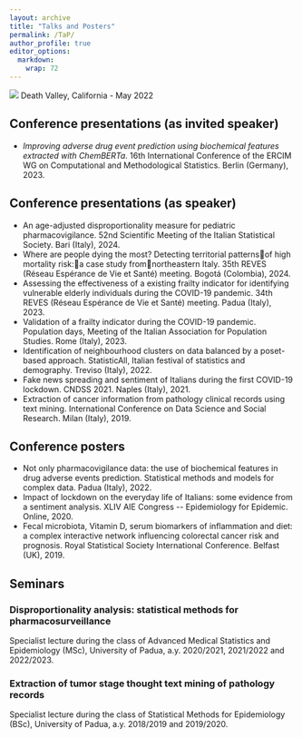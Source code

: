 ```yaml
---
layout: archive
title: "Talks and Posters"
permalink: /TaP/
author_profile: true
editor_options: 
  markdown: 
    wrap: 72
---
```


<img src="/images/deathvalley.jpeg"/> Death Valley, California - May
2022

## Conference presentations (as invited speaker)

-   *Improving adverse drug event prediction using biochemical features
    extracted with ChemBERTa*. 16th International Conference of the
    ERCIM WG on Computational and Methodological Statistics. Berlin
    (Germany), 2023.

## Conference presentations (as speaker)

-   An age-adjusted disproportionality measure for pediatric
    pharmacovigilance. 52nd Scientific Meeting of the Italian
    Statistical Society. Bari (Italy), 2024.
-   Where are people dying the most? Detecting territorial patternsof
    high mortality risk:a case study fromnortheastern Italy. 35th REVES
    (Réseau Espérance de Vie et Santé) meeting. Bogotá (Colombia), 2024.
-   Assessing the effectiveness of a existing frailty indicator for
    identifying vulnerable elderly individuals during the COVID-19
    pandemic. 34th REVES (Réseau Espérance de Vie et Santé) meeting.
    Padua (Italy), 2023.
-   Validation of a frailty indicator during the COVID-19 pandemic.
    Population days, Meeting of the Italian Association for Population
    Studies. Rome (Italy), 2023.
-   Identification of neighbourhood clusters on data balanced by a
    poset-based approach. StatisticAll, Italian festival of statistics
    and demography. Treviso (Italy), 2022.
-   Fake news spreading and sentiment of Italians during the first
    COVID-19 lockdown. CNDSS 2021. Naples (Italy), 2021.
-   Extraction of cancer information from pathology clinical records
    using text mining. International Conference on Data Science and
    Social Research. Milan (Italy), 2019.

## Conference posters

-   Not only pharmacovigilance data: the use of biochemical features in
    drug adverse events prediction. Statistical methods and models for
    complex data. Padua (Italy), 2022.
-   Impact of lockdown on the everyday life of Italians: some evidence
    from a sentiment analysis. XLIV AIE Congress -- Epidemiology for
    Epidemic. Online, 2020.
-   Fecal microbiota, Vitamin D, serum biomarkers of inflammation and diet: a complex interactive network influencing colorectal cancer risk and prognosis. Royal Statistical Society International Conference. Belfast (UK), 2019.


## Seminars

### Disproportionality analysis: statistical methods for pharmacosurveillance

Specialist lecture during the class of Advanced Medical Statistics and
Epidemiology (MSc), University of Padua, a.y. 2020/2021, 2021/2022 and
2022/2023.

### Extraction of tumor stage thought text mining of pathology records

Specialist lecture during the class of Statistical Methods for
Epidemiology (BSc), University of Padua, a.y. 2018/2019 and 2019/2020.
